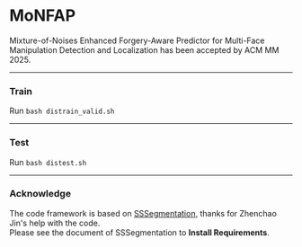 # MoNFAP
Mixture-of-Noises Enhanced Forgery-Aware Predictor for Multi-Face Manipulation Detection and Localization has been accepted by ACM MM 2025.

***
### Train
Run `bash distrain_valid.sh`

***
### Test
Run `bash distest.sh`

***
### Acknowledge
The code framework is based on [SSSegmentation](https://github.com/SegmentationBLWX/sssegmentation), thanks for Zhenchao Jin's help with the code. <br>
Please see the document of SSSegmentation to **Install Requirements**.

